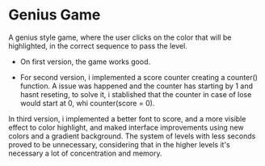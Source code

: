 # Genius Game

A genius style game, where the user clicks on the color that will be highlighted, in the correct sequence to pass the level.

- On first version, the game works good.

- For  second version, i implemented a score counter creating a counter() function. A issue was happened and the counter has starting by 1 and hasnt reseting, to solve it, i stablished that the counter in case of lose would start at 0, whi counter(score = 0).

In third version, i implemented a better font to score, and a more visible effect to color highlight, and maked interface improvements using new colors and a gradient background. The system of levels with less seconds proved to be unnecessary, considering that in the higher levels it's necessary a lot of concentration and memory.
